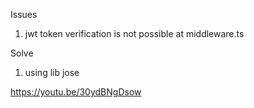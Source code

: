 Issues
1. jwt token verification is not possible at middleware.ts

Solve
1. using lib jose

https://youtu.be/30ydBNgDsow